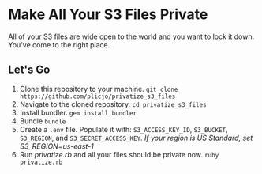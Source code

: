# Make All Your S3 Files Private

All of your S3 files are wide open to the world and you want to lock it down. You've come to the right place.

## Let's Go
1. Clone this repository to your machine. `git clone https://github.com/plicjo/privatize_s3_files`
2. Navigate to the cloned repository. `cd privatize_s3_files`
3. Install bundler. `gem install bundler`
4. Bundle `bundle`
5. Create a `.env` file. Populate it with: `S3_ACCESS_KEY_ID`, `S3_BUCKET`, `S3_REGION`, and `S3_SECRET_ACCESS_KEY`. *If your region is US Standard, set S3_REGION=us-east-1*
6. Run *privatize.rb* and all your files should be private now. `ruby privatize.rb`
